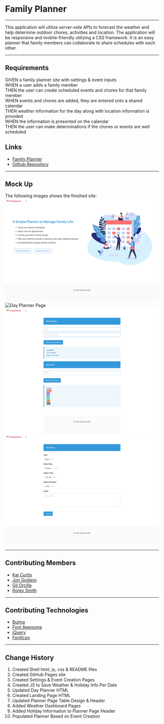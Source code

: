 # Family Planner

---

This application will utilize server-side APIs to forecast the weather and help determine outdoor chores, activities and location. The application will be responsive and mobile-friendly utilizing a CSS framework. It is an easy planner that family members can collaborate to share schedules with each other.

---

## Requirements

GIVEN a family planner site with settings & event inputs \
WHEN a user adds a family member \
THEN the user can create scheduled events and chores for that family member \
WHEN events and chores are added, they are entered onto a shared calendar \
THEN weather information for the day along with location information is provided \
WHEN the information is presented on the calendar \
THEN the user can make determinations if the chores or events are well scheduled

## Links

* [Family Planner](https://jondnv.github.io/FamilyPlanner/)
* [Github Repository](https://github.com/JonDnv/FamilyPlannerd)
  
---

## Mock Up

The following images shows the finished site:
![Landing Page](./assets/Family-Planner_MainPage.png)
![Day Planner Page]()
![Settings Page](./assets/SettingsPage.png)
![Event Creation Page](./assets/New-Event-Page.png)

---

## Contributing Members

* [Kai Curtis](https://github.com/kaiasahite)
* [Jon Godwin](https://github.com/JonDnv)
* [Gil Orcilla](https://github.com/gilorcilla)
* [Korey Smith](https://github.com/smithrkorey)

---

## Contributing Technologies

* [Bulma](https://bulma.io/)
* [Font Awesome](https://fontawesome.com/)
* [jQuery](https://jquery.com/)
* [FontIcon](https://gauger.io/fonticon/)

---

## Change History

 1. Created Shell html, js, css & README files
 2. Created GitHub Pages site
 3. Created Settings & Event Creation Pages
 4. Created JS to Save Weather & Holiday Info Per Date
 5. Updated Day Planner HTML
 6. Created Landing Page HTML
 7. Updated Planner Page Table Design & Header
 8. Added Weather Dashboard Pages
 9. Added Holiday Information to Planner Page Header
 10. Populated Planner Based on Event Creation
